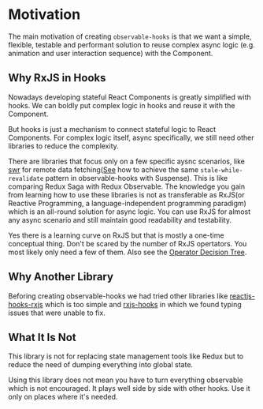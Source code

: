 # Motivation

The main motivation of creating `observable-hooks` is that we want a simple, flexible, testable and performant solution to reuse complex async logic (e.g. animation and user interaction sequence) with the Component.

## Why RxJS in Hooks

Nowadays developing stateful React Components is greatly simplified with hooks. We can boldly put complex logic in hooks and reuse it with the Component.

But hooks is just a mechanism to connect stateful logic to React Components. For complex logic itself, async specifically, we still need other libraries to reduce the complexity.

There are libraries that focus only on a few specific aysnc scenarios, like [swr](https://github.com/zeit/swr) for remote data fetching([See](./render-as-you-fetch-observable.md#stale-while-revalidate-pattern) how to achieve the same `stale-while-revalidate` pattern in observable-hooks with Suspense). This is like comparing Redux Saga with Redux Observable. The knowledge you gain from learning how to use these libraries is not as transferable as RxJS(or Reactive Programming, a language-independent programming paradigm) which is an all-round solution for async logic. You can use RxJS for almost any async scenario and still maintain good readability and testability.

Yes there is a learning curve on RxJS but that is mostly a one-time conceptual thing. Don't be scared by the number of RxJS opertators. You most likely only need a few of them. Also see the [Operator Decision Tree](https://rxjs-dev.firebaseapp.com/operator-decision-tree).

## Why Another Library

Beforing creating observable-hooks we had tried other libraries like [reactjs-hooks-rxjs](https://github.com/leandrohsilveira/reactjs-hooks-rxjs) which is too simple and [rxjs-hooks](https://github.com/LeetCode-OpenSource/rxjs-hooks) in which we found typing issues that were unable to fix.

## What It Is Not

This library is not for replacing state management tools like Redux but to reduce the need of dumping everything into global state.

Using this library does not mean you have to turn everything observable which is not encouraged. It plays well side by side with other hooks. Use it only on places where it's needed.
